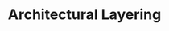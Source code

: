 ---
layout: default
title: Architectural Layering
parent: UI Architecture
grand_parent: Jetpack Compose
nav_order: 6
---
